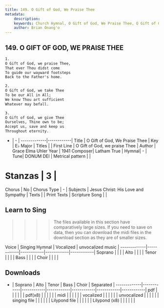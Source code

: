 ```yaml
---
title: 149. O Gift of God, We Praise Thee
metadata:
    description: 
    keywords: Church Hymnal, O Gift of God, We Praise Thee, O Gift of God, we praise Thee, 
    author: Brian Onang'o
---
```



## 149. O GIFT OF GOD, WE PRAISE THEE

```txt
1.
O Gift of God, we praise Thee, 
That ever Thou didst come 
To guide our wayward footsteps 
Back to the Father's home. 

2.
O Gift of God, we take Thee 
To be our All in All; 
We know Thou art sufficient 
Whatever may befall. 

3.
O Gift of God, we give Thee 
Ourselves, Thine own to be; 
Accept us, save and keep us 
Throughout eternity.

```

- |   -  |
-------------|------------|
Title | O Gift of God, We Praise Thee |
Key | E♭ Major |
Titles |  |
First Line | O Gift of God, we praise Thee |
Author | Grace Elma Uhler
Year | 1941
Composer| Latham True |
Hymnal|  - |
Tune| DONUM DEI |
Metrical pattern | |
# Stanzas | 3 |
Chorus | No |
Chorus Type | - |
Subjects | Jesus Christ: His Love and Sympathy |
Texts |  |
Print Texts | 
Scripture Song |  |
  
## Learn to Sing

>>>> The files available in this section have comparatively large sizes. If you need to save on data, then you can download the midi files in the download section as they are of smaller sizes.

Voice |  Singing Hymnal | Vocalized | unvocalized music |
-------------|------------|------------|------------|------------|
Soprano | | | |
Alto | | | |
Tenor | | | |
Bass | | | |
Choir | | | |

## Downloads

- |  Soprano | Alto | Tenor | Bass | Choir | Separated |
-------------|------------|------------|------------|------------|------------|------------|
pdf | | | | | |
pdf(x8) | | | | | |
midi | | | | | |
vocalized | | | | | |
unvocalized | | | | | |
singing file | | | | | |
Lilypond file | | | | | |
Lilypond (x8) | | | | | |
  